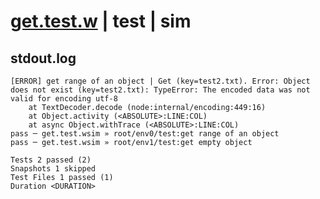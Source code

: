 # [get.test.w](../../../../../../examples/tests/sdk_tests/bucket/get.test.w) | test | sim

## stdout.log
```log
[ERROR] get range of an object | Get (key=test2.txt). Error: Object does not exist (key=test2.txt): TypeError: The encoded data was not valid for encoding utf-8
    at TextDecoder.decode (node:internal/encoding:449:16)
    at Object.activity (<ABSOLUTE>:LINE:COL)
    at async Object.withTrace (<ABSOLUTE>:LINE:COL)
pass ─ get.test.wsim » root/env0/test:get range of an object
pass ─ get.test.wsim » root/env1/test:get empty object      

Tests 2 passed (2)
Snapshots 1 skipped
Test Files 1 passed (1)
Duration <DURATION>
```

